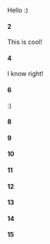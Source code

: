 Hello :)
#### 2
This is cool!
#### 4
I know right!
#### 6
:)
#### 8
#### 9
#### 10
#### 11
#### 12
#### 13
#### 14
#### 15